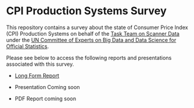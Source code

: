 # CPI Production Systems Survey

This repository contains a survey about the state of Consumer Price Index (CPI) Production Systems on behalf of the [Task Team on Scanner Data](https://unstats.un.org/bigdata/task-teams/scanner/index.cshtml) under the [UN Committee of Experts on Big Data and Data Science for Official Statistics](https://unstats.un.org/bigdata/).

Please see below to access the following reports and presentations associated with this survey.

- [Long Form Report](https://un-task-team-for-scanner-data.github.io/production-systems-survey/intro.html)

- Presentation Coming soon

- PDF Report coming soon